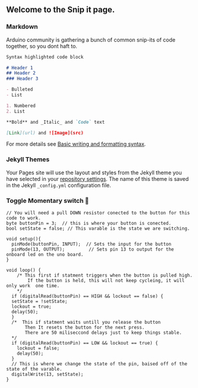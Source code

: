 ## Welcome to the Snip it page.


### Markdown

Arduino community is gathering a bunch of common snip-its of code together, so you dont haft to.

```markdown
Syntax highlighted code block

# Header 1
## Header 2
### Header 3

- Bulleted
- List

1. Numbered
2. List

**Bold** and _Italic_ and `Code` text

[Link](url) and ![Image](src)
```

For more details see [Basic writing and formatting syntax](https://docs.github.com/en/github/writing-on-github/getting-started-with-writing-and-formatting-on-github/basic-writing-and-formatting-syntax).

### Jekyll Themes

Your Pages site will use the layout and styles from the Jekyll theme you have selected in your [repository settings](https://github.com/MaderDash/basicSnipits.github.io/settings/pages). The name of this theme is saved in the Jekyll `_config.yml` configuration file.

### Toggle Momentary switch 🔘

```
// You will need a pull DOWN resistor conected to the button for this code to work.
byte buttonPin = 3;  // this is where your button is conected.
bool setState = false; // This varable is the state we are switching.

void setup(){
  pinMode(buttonPin, INPUT);  // Sets the input for the button
  pinMode(13, OUTPUT);         // Sets pin 13 to output for the onboard led on the uno board.
}

void loop() {
    /* This first if statment triggers when the button is pulled high.
        If the button is held, this will not keep cycleing, it will only work  one time.
    */
  if (digitalRead(buttonPin) == HIGH && lockout == false) {
  setState = !setState;
  lockout = true;
  delay(50);
  }
  /*  This if statment waits untill you release the button
       Then It resets the button for the next press.
       There are 50 miliseccond delays just to keep things stable.
  */
  if (digitalRead(buttonPin) == LOW && lockout == true) {
    lockout = false;
    delay(50);
  }
  // This is where we change the state of the pin, baised off of the state of the varable.
  digitalWrite(13, setState);
}

```